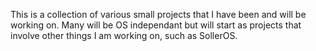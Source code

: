 This is a collection of various small projects that I have been and will be working on. Many will be OS independant but will start as projects that involve other things I am working on, such as SollerOS.